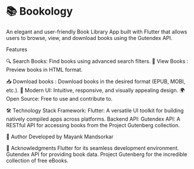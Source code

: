 # 📚 Bookology

An elegant and user-friendly Book Library App built with Flutter that allows users to browse, view, and download books using the Gutendex API.

Features

🔍 Search Books: Find books using advanced search filters.
📖 View Books : Preview books  in HTML format.

📥 Download books : Download books in the desired format (EPUB, MOBI, etc.).
🎨 Modern UI: Intuitive, responsive, and visually appealing design.
🌍 Open Source: Free to use and contribute to.


🛠️ Technology Stack
Framework:
Flutter: A versatile UI toolkit for building natively compiled apps across platforms.
Backend API:
Gutendex API: A RESTful API for accessing books from the Project Gutenberg collection.

👤 Author
Developed by Mayank Mandsorkar

🌟 Acknowledgments
Flutter for its seamless development environment.
Gutendex API for providing book data.
Project Gutenberg for the incredible collection of free eBooks.


